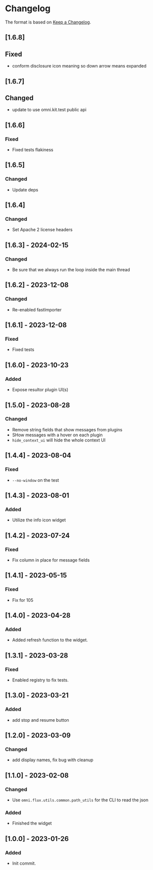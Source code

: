 # Changelog

The format is based on [Keep a Changelog](https://keepachangelog.com/en/1.0.0/).

## [1.6.8]
## Fixed
- conform disclosure icon meaning so down arrow means expanded

## [1.6.7]
## Changed
- update to use omni.kit.test public api

## [1.6.6]
### Fixed
- Fixed tests flakiness

## [1.6.5]
### Changed
- Update deps

## [1.6.4]
### Changed
- Set Apache 2 license headers

## [1.6.3] - 2024-02-15
### Changed
- Be sure that we always run the loop inside the main thread

## [1.6.2] - 2023-12-08
### Changed
- Re-enabled fastImporter

## [1.6.1] - 2023-12-08
### Fixed
- Fixed tests

## [1.6.0] - 2023-10-23
### Added
- Expose resultor plugin UI(s)

## [1.5.0] - 2023-08-28
### Changed
- Remove string fields that show messages from plugins
- SHow messages with a hover on each plugin
- `hide_context_ui` will hide the whole context UI

## [1.4.4] - 2023-08-04
### Fixed
- `--no-window` on the test

## [1.4.3] - 2023-08-01
### Added
- Utilize the info icon widget

## [1.4.2] - 2023-07-24
### Fixed
- Fix column in place for message fields

## [1.4.1] - 2023-05-15
### Fixed
- Fix for 105

## [1.4.0] - 2023-04-28
### Added
- Added refresh function to the widget.

## [1.3.1] - 2023-03-28
### Fixed
- Enabled registry to fix tests.

## [1.3.0] - 2023-03-21
### Added
- add stop and resume button

## [1.2.0] - 2023-03-09
### Changed
- add display names, fix bug with cleanup

## [1.1.0] - 2023-02-08
### Changed
- Use `omni.flux.utils.common.path_utils` for the CLI to read the json

### Added
- Finished the widget

## [1.0.0] - 2023-01-26
### Added
- Init commit.
